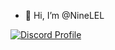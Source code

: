 - 👋 Hi, I’m @NineLEL

[![Discord Profile](https://discord.c99.nl/widget/theme-3/846010753542127647.png)](https://discord.com/users/846010753542127647)
